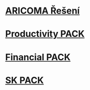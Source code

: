 # [ARICOMA Řešení](ac-solutions/ac-solutions.md)
# [Productivity PACK](AC-ProductivityPack/ac-productivity-pack.md)
# [Financial PACK](AC-FinancialPack/ac-finance-pack.md)
# [SK PACK](AC-sk/ac-sk-legislative-pack.md)
